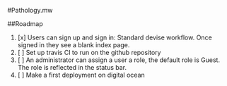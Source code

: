 #Pathology.mw

##Roadmap
  1. [x] Users can sign up and sign in: Standard devise workflow. Once signed in they see a blank index page.
  2. [ ] Set up travis CI to run on the github repository
  3. [ ] An administrator can assign a user a role, the default role is Guest. The role is reflected in the status bar.
  4. [ ] Make a first deployment on digital ocean

